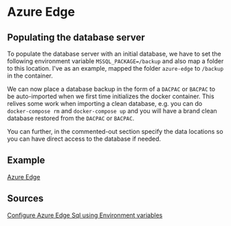# Azure Edge

## Populating the database server

To populate the database server with an initial database, we have to set the following environment variable `MSSQL_PACKAGE=/backup` and also map a folder to this location.
I've as an example, mapped the folder `azure-edge` to `/backup` in the container.

We can now place a database backup in the form of a `DACPAC` or `BACPAC` to be auto-imported when we first time initializes the docker container.
This relives some work when importing a clean database, e.g. you can do `docker-compose rm` and `docker-compose up` and you will have a brand clean database restored from the `DACPAC` or `BACPAC`.

You can further, in the commented-out section specify the data locations so you can have direct access to the database if needed.

## Example

[Azure Edge](./docker-compose.azure-edge.yml)

## Sources

[Configure Azure Edge Sql using Environment variables](https://learn.microsoft.com/en-us/azure/azure-sql-edge/configure#configure-by-using-environment-variables)